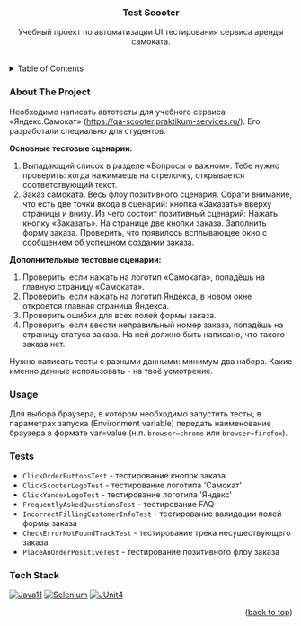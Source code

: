<!-- PROJECT LOGO -->
<a name="readme-top"></a>
<div align="center">
   <h3 align="center">Test Scooter</h3>

   <p align="center">
    Учебный проект по автоматизации UI тестирования сервиса аренды самоката.
    <br/>
    <br/>
   </p>
</div>

<!-- TABLE OF CONTENTS -->
<details>
  <summary>Table of Contents</summary>
  <ol>
    <li><a href="#about-the-project">About The Project</a></li>
    <li><a href="#usage">Usage</a></li>
    <li><a href="#tests">Tests</a></li>
    <li><a href="#tech-stack">Tech Stack</a></li>
  </ol>
</details>

### About The Project

Необходимо написать автотесты для учебного сервиса «Яндекс.Самокат» (https://qa-scooter.praktikum-services.ru/). Его разработали специально для студентов.

<b>Основные тестовые сценарии:</b>
1. Выпадающий список в разделе «Вопросы о важном». Тебе нужно проверить: когда нажимаешь на стрелочку, открывается соответствующий текст.
2. Заказ самоката. Весь флоу позитивного сценария. Обрати внимание, что есть две точки входа в сценарий: кнопка «Заказать» вверху страницы и внизу.
   Из чего состоит позитивный сценарий:
   Нажать кнопку «Заказать». На странице две кнопки заказа.
   Заполнить форму заказа.
   Проверить, что появилось всплывающее окно с сообщением об успешном создании заказа.

<b>Дополнительные тестовые сценарии:</b>
1. Проверить: если нажать на логотип «Самоката», попадёшь на главную страницу «Самоката».
2. Проверить: если нажать на логотип Яндекса, в новом окне откроется главная страница Яндекса.
3. Проверить ошибки для всех полей формы заказа.
4. Проверить: если ввести неправильный номер заказа, попадёшь на страницу статуса заказа. На ней должно быть написано, что такого заказа нет.

Нужно написать тесты с разными данными: минимум два набора. Какие именно данные использовать - на твоё усмотрение.

### Usage

Для выбора браузера, в котором необходимо запустить тесты, в параметрах запуска (Environment variable) передать наименование браузера в формате var=value (н.п. `browser=chrome` или `browser=firefox`).

### Tests
* `ClickOrderButtonsTest` - тестирование кнопок заказа
* `ClickScooterLogoTest` - тестирование логотипа 'Самокат'
* `ClickYandexLogoTest` - тестирование логотипа 'Яндекс'
* `FrequentlyAskedQuestionsTest` - тестирование FAQ
* `IncorrectFillingCustomerInfoTest` - тестирование валидации полей формы заказа
* `CheckErrorNotFoundTrackTest` - тестирование трека несуществующего заказа
* `PlaceAnOrderPositiveTest` - тестирование позитивного флоу заказа

### Tech Stack

[![Java11][java]][javadoc-url]
[![Selenium][selenium]][selenium-url]
[![JUnit4][junit]][junit-url]

<p align="right">(<a href="#readme-top">back to top</a>)</p>

<!-- MARKDOWN LINKS & IMAGES -->
<!-- https://www.markdownguide.org/basic-syntax/#reference-style-links -->
[javadoc-url]: https://docs.oracle.com/en/java/javase/11/docs/api/index.html
[java]: https://img.shields.io/badge/Java_11-FF2D20?style=for-the-badge&logo=oracle&logoColor=white
[selenium-url]: https://www.selenium.dev/documentation/
[selenium]: https://img.shields.io/badge/Selenium-43B02A?style=for-the-badge&logo=selenium&logoColor=white
[junit-url]: https://junit.org/junit4/
[junit]: https://img.shields.io/badge/JUnit_4-20232A?style=for-the-badge